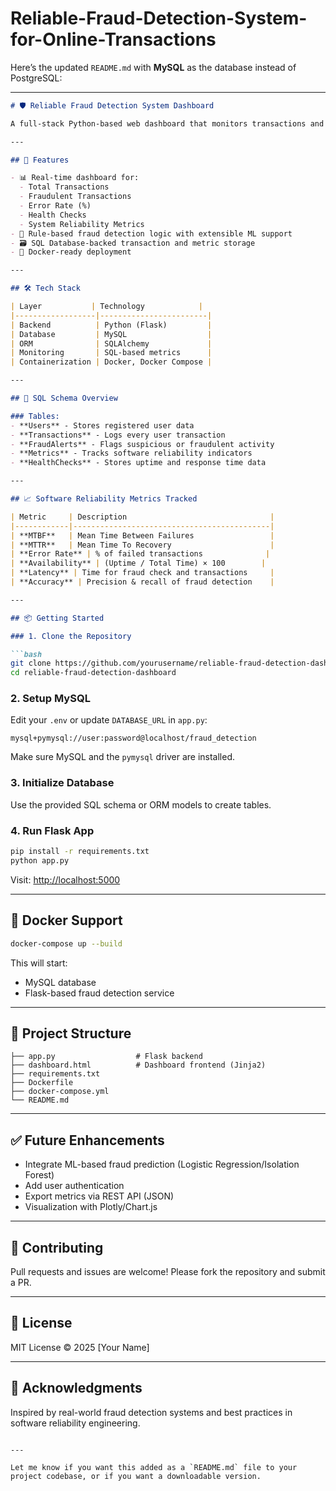 # Reliable-Fraud-Detection-System-for-Online-Transactions

Here’s the updated `README.md` with **MySQL** as the database instead of PostgreSQL:

---

```markdown
# 🛡️ Reliable Fraud Detection System Dashboard

A full-stack Python-based web dashboard that monitors transactions and system reliability metrics for an online fraud detection system. Built using **Flask**, **MySQL**, and **Docker**, the system tracks fraudulent activities and software reliability indicators such as MTBF, MTTR, Error Rate, and Availability.

---

## 🚀 Features

- 📊 Real-time dashboard for:
  - Total Transactions
  - Fraudulent Transactions
  - Error Rate (%)
  - Health Checks
  - System Reliability Metrics
- 🔐 Rule-based fraud detection logic with extensible ML support
- 🗃️ SQL Database-backed transaction and metric storage
- 🐳 Docker-ready deployment

---

## 🛠️ Tech Stack

| Layer           | Technology            |
|------------------|------------------------|
| Backend          | Python (Flask)         |
| Database         | MySQL                  |
| ORM              | SQLAlchemy             |
| Monitoring       | SQL-based metrics      |
| Containerization | Docker, Docker Compose |

---

## 🧱 SQL Schema Overview

### Tables:
- **Users** - Stores registered user data
- **Transactions** - Logs every user transaction
- **FraudAlerts** - Flags suspicious or fraudulent activity
- **Metrics** - Tracks software reliability indicators
- **HealthChecks** - Stores uptime and response time data

---

## 📈 Software Reliability Metrics Tracked

| Metric     | Description                                |
|------------|--------------------------------------------|
| **MTBF**   | Mean Time Between Failures                 |
| **MTTR**   | Mean Time To Recovery                      |
| **Error Rate** | % of failed transactions              |
| **Availability** | (Uptime / Total Time) × 100        |
| **Latency** | Time for fraud check and transactions     |
| **Accuracy** | Precision & recall of fraud detection    |

---

## 📦 Getting Started

### 1. Clone the Repository

```bash
git clone https://github.com/yourusername/reliable-fraud-detection-dashboard.git
cd reliable-fraud-detection-dashboard
```

### 2. Setup MySQL

Edit your `.env` or update `DATABASE_URL` in `app.py`:

```
mysql+pymysql://user:password@localhost/fraud_detection
```

Make sure MySQL and the `pymysql` driver are installed.

### 3. Initialize Database

Use the provided SQL schema or ORM models to create tables.

### 4. Run Flask App

```bash
pip install -r requirements.txt
python app.py
```

Visit: [http://localhost:5000](http://localhost:5000)

---

## 🐳 Docker Support

```bash
docker-compose up --build
```

This will start:
- MySQL database
- Flask-based fraud detection service

---

## 📁 Project Structure

```
├── app.py                  # Flask backend
├── dashboard.html          # Dashboard frontend (Jinja2)
├── requirements.txt
├── Dockerfile
├── docker-compose.yml
└── README.md
```

---

## ✅ Future Enhancements

- Integrate ML-based fraud prediction (Logistic Regression/Isolation Forest)
- Add user authentication
- Export metrics via REST API (JSON)
- Visualization with Plotly/Chart.js

---

## 🤝 Contributing

Pull requests and issues are welcome! Please fork the repository and submit a PR.

---

## 📄 License

MIT License © 2025 [Your Name]

---

## 🙌 Acknowledgments

Inspired by real-world fraud detection systems and best practices in software reliability engineering.
```

---

Let me know if you want this added as a `README.md` file to your project codebase, or if you want a downloadable version.
